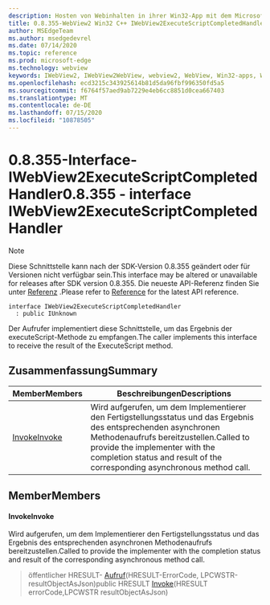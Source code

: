 ```yaml
---
description: Hosten von Webinhalten in ihrer Win32-App mit dem Microsoft Edge WebView2-Steuerelement
title: 0.8.355-WebView2 Win32 C++ IWebView2ExecuteScriptCompletedHandler
author: MSEdgeTeam
ms.author: msedgedevrel
ms.date: 07/14/2020
ms.topic: reference
ms.prod: microsoft-edge
ms.technology: webview
keywords: IWebView2, IWebView2WebView, webview2, WebView, Win32-apps, Win32, Edge
ms.openlocfilehash: ecd3215c343925614b81d5da96fbf996350fd5a5
ms.sourcegitcommit: f6764f57aed9ab7229e4eb6cc8851d0cea667403
ms.translationtype: MT
ms.contentlocale: de-DE
ms.lasthandoff: 07/15/2020
ms.locfileid: "10878505"
---
```

# <span data-ttu-id="9ff95-104">0.8.355-Interface-IWebView2ExecuteScriptCompletedHandler</span><span class="sxs-lookup"><span data-stu-id="9ff95-104">0.8.355 - interface IWebView2ExecuteScriptCompletedHandler</span></span> 

> [!NOTE]
> <span data-ttu-id="9ff95-105">Diese Schnittstelle kann nach der SDK-Version 0.8.355 geändert oder für Versionen nicht verfügbar sein.</span><span class="sxs-lookup"><span data-stu-id="9ff95-105">This interface may be altered or unavailable for releases after SDK version 0.8.355.</span></span> <span data-ttu-id="9ff95-106">Die neueste API-Referenz finden Sie unter [Referenz](../../../webview2-api-reference.md) .</span><span class="sxs-lookup"><span data-stu-id="9ff95-106">Please refer to [Reference](../../../webview2-api-reference.md) for the latest API reference.</span></span>

```
interface IWebView2ExecuteScriptCompletedHandler
  : public IUnknown
```

<span data-ttu-id="9ff95-107">Der Aufrufer implementiert diese Schnittstelle, um das Ergebnis der executeScript-Methode zu empfangen.</span><span class="sxs-lookup"><span data-stu-id="9ff95-107">The caller implements this interface to receive the result of the ExecuteScript method.</span></span>

## <span data-ttu-id="9ff95-108">Zusammenfassung</span><span class="sxs-lookup"><span data-stu-id="9ff95-108">Summary</span></span>

 <span data-ttu-id="9ff95-109">Member</span><span class="sxs-lookup"><span data-stu-id="9ff95-109">Members</span></span>                        | <span data-ttu-id="9ff95-110">Beschreibungen</span><span class="sxs-lookup"><span data-stu-id="9ff95-110">Descriptions</span></span>
--------------------------------|---------------------------------------------
[<span data-ttu-id="9ff95-111">Invoke</span><span class="sxs-lookup"><span data-stu-id="9ff95-111">Invoke</span></span>](#invoke) | <span data-ttu-id="9ff95-112">Wird aufgerufen, um dem Implementierer den Fertigstellungsstatus und das Ergebnis des entsprechenden asynchronen Methodenaufrufs bereitzustellen.</span><span class="sxs-lookup"><span data-stu-id="9ff95-112">Called to provide the implementer with the completion status and result of the corresponding asynchronous method call.</span></span>

## <span data-ttu-id="9ff95-113">Member</span><span class="sxs-lookup"><span data-stu-id="9ff95-113">Members</span></span>

#### <span data-ttu-id="9ff95-114">Invoke</span><span class="sxs-lookup"><span data-stu-id="9ff95-114">Invoke</span></span> 

<span data-ttu-id="9ff95-115">Wird aufgerufen, um dem Implementierer den Fertigstellungsstatus und das Ergebnis des entsprechenden asynchronen Methodenaufrufs bereitzustellen.</span><span class="sxs-lookup"><span data-stu-id="9ff95-115">Called to provide the implementer with the completion status and result of the corresponding asynchronous method call.</span></span>

> <span data-ttu-id="9ff95-116">öffentlicher HRESULT- [Aufruf](#invoke)(HRESULT-ErrorCode, LPCWSTR-resultObjectAsJson)</span><span class="sxs-lookup"><span data-stu-id="9ff95-116">public HRESULT [Invoke](#invoke)(HRESULT errorCode,LPCWSTR resultObjectAsJson)</span></span>


